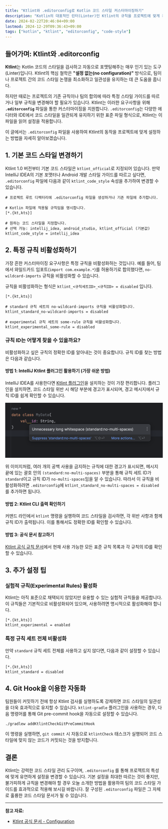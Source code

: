 ```yaml
---
title: "Ktlint와 .editorconfig로 Kotlin 코드 스타일 커스터마이징하기"
description: "Kotlin의 대표적인 린터(Linter)인 Ktlint의 규칙을 프로젝트에 맞게 커스터마이징하는 방법을 알아봅니다. .editorconfig 파일을 사용하여 코드 스타일을 변경하고, 특정 규칙을 비활성화하며, IntelliJ 플러그인을 활용해 규칙 ID를 쉽게 찾는 실용적인 팁을 제공합니다."
date: 2024-02-22T20:46:04+09:00
lastmod: 2024-12-29T09:36:43+09:00
tags: ["kotlin", "ktlint", "editorconfig", "code-style"]
---
```


## 들어가며: Ktlint와 .editorconfig

**Ktlint**는 Kotlin 코드의 스타일을 검사하고 자동으로 포맷팅해주는 매우 인기 있는 도구(Linter)입니다. Ktlint의 핵심 철학은 **"설정 없는(no configuration)"** 방식으로, 팀이나 프로젝트 간의 코드 스타일 논쟁을 최소화하고 일관성을 유지하는 데 큰 도움을 줍니다.

하지만 때로는 프로젝트의 기존 규칙이나 팀의 합의에 따라 특정 스타일 가이드를 따르거나 일부 규칙을 변경해야 할 필요가 있습니다. Ktlint는 이러한 요구사항을 위해 **`.editorconfig`** 파일을 통한 커스터마이징을 지원합니다. `.editorconfig`는 다양한 에디터와 IDE에서 코드 스타일을 일관되게 유지하기 위한 표준 파일 형식으로, Ktlint는 이 파일을 읽어 설정을 적용합니다.

이 글에서는 `.editorconfig` 파일을 사용하여 Ktlint의 동작을 프로젝트에 맞게 설정하는 방법을 자세히 알아보겠습니다.

## 1. 기본 코드 스타일 변경하기

Ktlint 1.0 버전부터 기본 코드 스타일은 `ktlint_official`로 지정되어 있습니다. 만약 IntelliJ IDEA의 기본 포맷터나 Android 개발 스타일 가이드를 따르고 싶다면, `.editorconfig` 파일에 다음과 같이 `ktlint_code_style` 속성을 추가하여 변경할 수 있습니다.

```editorconfig
# 프로젝트 루트 디렉터리에 .editorconfig 파일을 생성하거나 기존 파일에 추가합니다.

# Kotlin 파일에 적용될 규칙임을 명시합니다.
[*.{kt,kts}]

# 원하는 코드 스타일을 지정합니다.
# 선택 가능: intellij_idea, android_studio, ktlint_official (기본값)
ktlint_code_style = intellij_idea
```

## 2. 특정 규칙 비활성화하기

가장 흔한 커스터마이징 요구사항은 특정 규칙을 비활성화하는 것입니다. 예를 들어, 팀에서 와일드카드 임포트(`import com.example.*`)를 허용하기로 합의했다면, `no-wildcard-imports` 규칙을 비활성화할 수 있습니다.

규칙을 비활성화하는 형식은 `ktlint_<규칙세트ID>_<규칙ID> = disabled` 입니다.

```editorconfig
[*.{kt,kts}]

# standard 규칙 세트의 no-wildcard-imports 규칙을 비활성화합니다.
ktlint_standard_no-wildcard-imports = disabled

# experimental 규칙 세트의 some-rule 규칙을 비활성화합니다.
ktlint_experimental_some-rule = disabled
```

### 규칙 ID는 어떻게 찾을 수 있을까요?

비활성화하고 싶은 규칙의 정확한 ID를 알아내는 것이 중요합니다. 규칙 ID를 찾는 방법은 다음과 같습니다.

#### 방법 1: IntelliJ Ktlint 플러그인 활용하기 (가장 쉬운 방법)

IntelliJ IDEA를 사용한다면 [Ktlint 플러그인](https://plugins.jetbrains.com/plugin/15057-ktlint)을 설치하는 것이 가장 편리합니다. 플러그인을 설치하면, 코드 스타일 위반 시 해당 부분에 경고가 표시되며, 경고 메시지에서 규칙 ID를 쉽게 확인할 수 있습니다.

![](/images/ktlint-editorconfig.png)

위 이미지처럼, 여러 개의 공백 사용을 금지하는 규칙에 대한 경고가 표시되면, 메시지 끝에 있는 괄호 안의 `(standard:no-multi-spaces)` 부분을 통해 규칙 세트 ID가 `standard`이고 규칙 ID가 `no-multi-spaces`임을 알 수 있습니다. 따라서 이 규칙을 비활성화하려면 `.editorconfig`에 `ktlint_standard_no-multi-spaces = disabled`를 추가하면 됩니다.

#### 방법 2: Ktlint CLI 출력 확인하기

커맨드 라인에서 `ktlint` 명령을 실행하여 코드 스타일을 검사하면, 각 위반 사항과 함께 규칙 ID가 출력됩니다. 이를 통해서도 정확한 ID를 확인할 수 있습니다.

#### 방법 3: 공식 문서 참고하기

[Ktlint 공식 규칙 문서](https://pinterest.github.io/ktlint/latest/rules/standard/)에서 현재 사용 가능한 모든 표준 규칙 목록과 각 규칙의 ID를 확인할 수 있습니다.

## 3. 추가 설정 팁

### 실험적 규칙(Experimental Rules) 활성화

Ktlint는 아직 표준으로 채택되지 않았지만 유용할 수 있는 실험적 규칙들을 제공합니다. 이 규칙들은 기본적으로 비활성화되어 있으며, 사용하려면 명시적으로 활성화해야 합니다.

```editorconfig
[*.{kt,kts}]
ktlint_experimental = enabled
```

### 특정 규칙 세트 전체 비활성화

만약 `standard` 규칙 세트 전체를 사용하고 싶지 않다면, 다음과 같이 설정할 수 있습니다.

```editorconfig
[*.{kt,kts}]
ktlint_standard = disabled
```

## 4. Git Hook을 이용한 자동화

팀원들이 커밋하기 전에 항상 Ktlint 검사를 실행하도록 강제하면 코드 스타일의 일관성을 더욱 효과적으로 유지할 수 있습니다. `ktlint-gradle` 플러그인을 사용하는 경우, 다음 명령어를 통해 Git pre-commit hook을 자동으로 설정할 수 있습니다.

```shell
./gradlew addKtlintCheckGitPreCommitHook
```

이 명령을 실행하면, `git commit` 시 자동으로 `ktlintCheck` 태스크가 실행되어 코드 스타일에 맞지 않는 코드가 커밋되는 것을 방지합니다.

## 결론

Ktlint는 강력한 코드 스타일 관리 도구이며, `.editorconfig` 를 통해 프로젝트의 특성에 맞게 유연하게 설정을 변경할 수 있습니다. 기본 설정을 최대한 따르는 것이 좋지만, 불가피하게 규칙을 변경해야 할 경우 오늘 소개한 방법을 활용하여 팀의 코드 스타일 가이드를 효과적으로 적용해 보시길 바랍니다. 잘 구성된 `.editorconfig` 파일은 그 자체로 훌륭한 코드 스타일 문서가 될 수 있습니다.

---

**참고 자료:**
- [Ktlint 공식 문서 - Configuration](https://pinterest.github.io/ktlint/latest/rules/configuration-ktlint/)